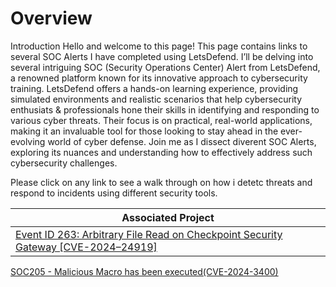 # Overview

Introduction Hello and welcome to this page! This page contains links to several SOC Alerts I have completed using LetsDefend. I’ll be delving into several intriguing SOC (Security Operations Center) Alert from LetsDefend, a renowned platform known for its innovative approach to cybersecurity training. LetsDefend offers a hands-on learning experience, providing simulated environments and realistic scenarios that help cybersecurity enthusiats & professionals  hone their skills in identifying and responding to various cyber threats. Their focus is on practical, real-world applications, making it an invaluable tool for those looking to stay ahead in the ever-evolving world of cyber defense. Join me as I dissect diverent SOC Alerts, exploring its nuances and understanding how to effectively address such cybersecurity challenges.

Please click on any link to see a walk through on how i detetc threats and respond to incidents using different security tools.


| Associated Project         |
|----------------------------|
<a href="https://github.com/CyberBibs/Event-ID-263-Arbitrary-File-Read-on-Checkpoint-Security-Gateway-CVE-2024-24919-/blob/main/README.md">Event ID 263: Arbitrary File Read on Checkpoint Security Gateway [CVE-2024–24919]</a>|
<a href="https://github.com/CyberBibs/SOC205---Malicious-Macro-has-been-executed/blob/main/README.md"> SOC205 - Malicious Macro has been executed(CVE-2024-3400)</a>

